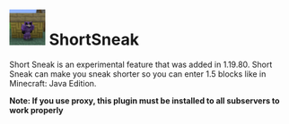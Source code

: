 # <img height="64" src="https://github.com/DavyCraft648/ShortSneak/blob/master/icon.png" width="64"/> ShortSneak

Short Sneak is an experimental feature that was added in 1.19.80. Short Sneak can make you sneak shorter so you can
enter 1.5 blocks like in Minecraft: Java Edition.

**Note: If you use proxy, this plugin must be installed to all subservers to work properly**
